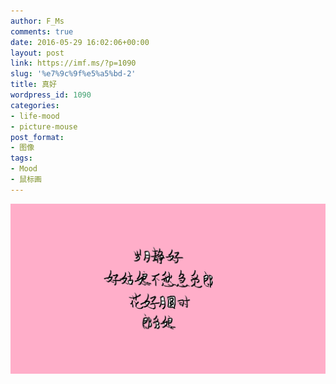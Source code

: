 ```yaml
---
author: F_Ms
comments: true
date: 2016-05-29 16:02:06+00:00
layout: post
link: https://imf.ms/?p=1090
slug: '%e7%9c%9f%e5%a5%bd-2'
title: 真好
wordpress_id: 1090
categories:
- life-mood
- picture-mouse
post_format:
- 图像
tags:
- Mood
- 鼠标画
---
```


![岁月静好，好姑娘不愁急觅郎，花好月圆时，郎觅娘_20160529](/img/post/wp/2016/05/岁月静好，好姑娘不愁急觅郎，花好月圆时，郎觅娘_20160529.png)
